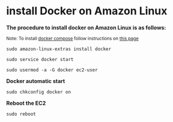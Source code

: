 # install Docker on Amazon Linux
**The procedure to install docker on Amazon Linux is as follows:**


<sub>Note: To install [docker compose](https://github.com/saiunes/install-docker-compose-Amazon-Linux/) follow instructions on [this page](https://github.com/saiunes/install-docker-compose-Amazon-Linux/)</sub> 


```
sudo amazon-linux-extras install docker
```

```
sudo service docker start
```

```
sudo usermod -a -G docker ec2-user
```

**Docker automatic start**
```
sudo chkconfig docker on
```

**Reboot the EC2**

```
sudo reboot
```
